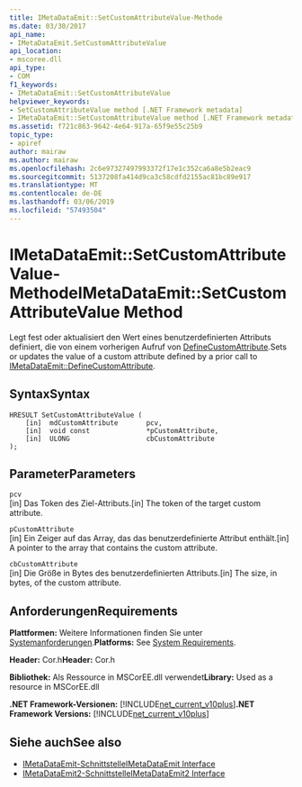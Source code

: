 ```yaml
---
title: IMetaDataEmit::SetCustomAttributeValue-Methode
ms.date: 03/30/2017
api_name:
- IMetaDataEmit.SetCustomAttributeValue
api_location:
- mscoree.dll
api_type:
- COM
f1_keywords:
- IMetaDataEmit::SetCustomAttributeValue
helpviewer_keywords:
- SetCustomAttributeValue method [.NET Framework metadata]
- IMetaDataEmit::SetCustomAttributeValue method [.NET Framework metadata]
ms.assetid: f721c863-9642-4e64-917a-65f9e55c25b9
topic_type:
- apiref
author: mairaw
ms.author: mairaw
ms.openlocfilehash: 2c6e97327497993372f17e1c352ca6a8e5b2eac9
ms.sourcegitcommit: 5137208fa414d9ca3c58cdfd2155ac81bc89e917
ms.translationtype: MT
ms.contentlocale: de-DE
ms.lasthandoff: 03/06/2019
ms.locfileid: "57493504"
---
```

# <a name="imetadataemitsetcustomattributevalue-method"></a><span data-ttu-id="cc42b-102">IMetaDataEmit::SetCustomAttributeValue-Methode</span><span class="sxs-lookup"><span data-stu-id="cc42b-102">IMetaDataEmit::SetCustomAttributeValue Method</span></span>
<span data-ttu-id="cc42b-103">Legt fest oder aktualisiert den Wert eines benutzerdefinierten Attributs definiert, die von einem vorherigen Aufruf von [DefineCustomAttribute](../../../../docs/framework/unmanaged-api/metadata/imetadataemit-definecustomattribute-method.md).</span><span class="sxs-lookup"><span data-stu-id="cc42b-103">Sets or updates the value of a custom attribute defined by a prior call to [IMetaDataEmit::DefineCustomAttribute](../../../../docs/framework/unmanaged-api/metadata/imetadataemit-definecustomattribute-method.md).</span></span>  
  
## <a name="syntax"></a><span data-ttu-id="cc42b-104">Syntax</span><span class="sxs-lookup"><span data-stu-id="cc42b-104">Syntax</span></span>  
  
```  
HRESULT SetCustomAttributeValue (   
    [in]  mdCustomAttribute       pcv,   
    [in]  void const              *pCustomAttribute,    
    [in]  ULONG                   cbCustomAttribute   
);  
```  
  
## <a name="parameters"></a><span data-ttu-id="cc42b-105">Parameter</span><span class="sxs-lookup"><span data-stu-id="cc42b-105">Parameters</span></span>  
 `pcv`  
 <span data-ttu-id="cc42b-106">[in] Das Token des Ziel-Attributs.</span><span class="sxs-lookup"><span data-stu-id="cc42b-106">[in] The token of the target custom attribute.</span></span>  
  
 `pCustomAttribute`  
 <span data-ttu-id="cc42b-107">[in] Ein Zeiger auf das Array, das das benutzerdefinierte Attribut enthält.</span><span class="sxs-lookup"><span data-stu-id="cc42b-107">[in] A pointer to the array that contains the custom attribute.</span></span>  
  
 `cbCustomAttribute`  
 <span data-ttu-id="cc42b-108">[in] Die Größe in Bytes des benutzerdefinierten Attributs.</span><span class="sxs-lookup"><span data-stu-id="cc42b-108">[in] The size, in bytes, of the custom attribute.</span></span>  
  
## <a name="requirements"></a><span data-ttu-id="cc42b-109">Anforderungen</span><span class="sxs-lookup"><span data-stu-id="cc42b-109">Requirements</span></span>  
 <span data-ttu-id="cc42b-110">**Plattformen:** Weitere Informationen finden Sie unter [Systemanforderungen](../../../../docs/framework/get-started/system-requirements.md).</span><span class="sxs-lookup"><span data-stu-id="cc42b-110">**Platforms:** See [System Requirements](../../../../docs/framework/get-started/system-requirements.md).</span></span>  
  
 <span data-ttu-id="cc42b-111">**Header:** Cor.h</span><span class="sxs-lookup"><span data-stu-id="cc42b-111">**Header:** Cor.h</span></span>  
  
 <span data-ttu-id="cc42b-112">**Bibliothek:** Als Ressource in MSCorEE.dll verwendet</span><span class="sxs-lookup"><span data-stu-id="cc42b-112">**Library:** Used as a resource in MSCorEE.dll</span></span>  
  
 <span data-ttu-id="cc42b-113">**.NET Framework-Versionen:** [!INCLUDE[net_current_v10plus](../../../../includes/net-current-v10plus-md.md)]</span><span class="sxs-lookup"><span data-stu-id="cc42b-113">**.NET Framework Versions:** [!INCLUDE[net_current_v10plus](../../../../includes/net-current-v10plus-md.md)]</span></span>  
  
## <a name="see-also"></a><span data-ttu-id="cc42b-114">Siehe auch</span><span class="sxs-lookup"><span data-stu-id="cc42b-114">See also</span></span>
- [<span data-ttu-id="cc42b-115">IMetaDataEmit-Schnittstelle</span><span class="sxs-lookup"><span data-stu-id="cc42b-115">IMetaDataEmit Interface</span></span>](../../../../docs/framework/unmanaged-api/metadata/imetadataemit-interface.md)
- [<span data-ttu-id="cc42b-116">IMetaDataEmit2-Schnittstelle</span><span class="sxs-lookup"><span data-stu-id="cc42b-116">IMetaDataEmit2 Interface</span></span>](../../../../docs/framework/unmanaged-api/metadata/imetadataemit2-interface.md)
